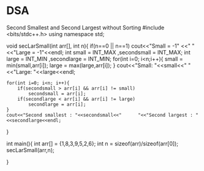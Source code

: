 # DSA
Second Smallest and Second Largest without Sorting
#include <bits/stdc++.h>
using namespace std;

void secLarSmall(int arr[], int n){
    if(n==0 || n==1)
    cout<<"Small = -1" <<"   "<<"Large = -1"<<endl;
    int small = INT_MAX ,secondsmall = INT_MAX;
    int large = INT_MIN ,secondlarge = INT_MIN;
    for(int i=0; i<n;i++){
        small = min(small,arr[i]);
        large = max(large,arr[i]);
    }
    cout<<"Small: "<<small<<"     "<<"Large: "<<large<<endl;
    
    for(int i=0; i<n; i++){
        if(secondsmall > arr[i] && arr[i] != small)
            secondsmall = arr[i];
        if(secondlarge < arr[i] && arr[i] != large)
            secondlarge = arr[i];
    }
    cout<<"Second smallest : "<<secondsmall<<"      "<<"Second largest : "<<secondlarge<<endl;
}

int main(){
    int arr[] = {1,8,3,9,5,2,6};
    int n = sizeof(arr)/sizeof(arr[0]);
    secLarSmall(arr,n);
    
}
